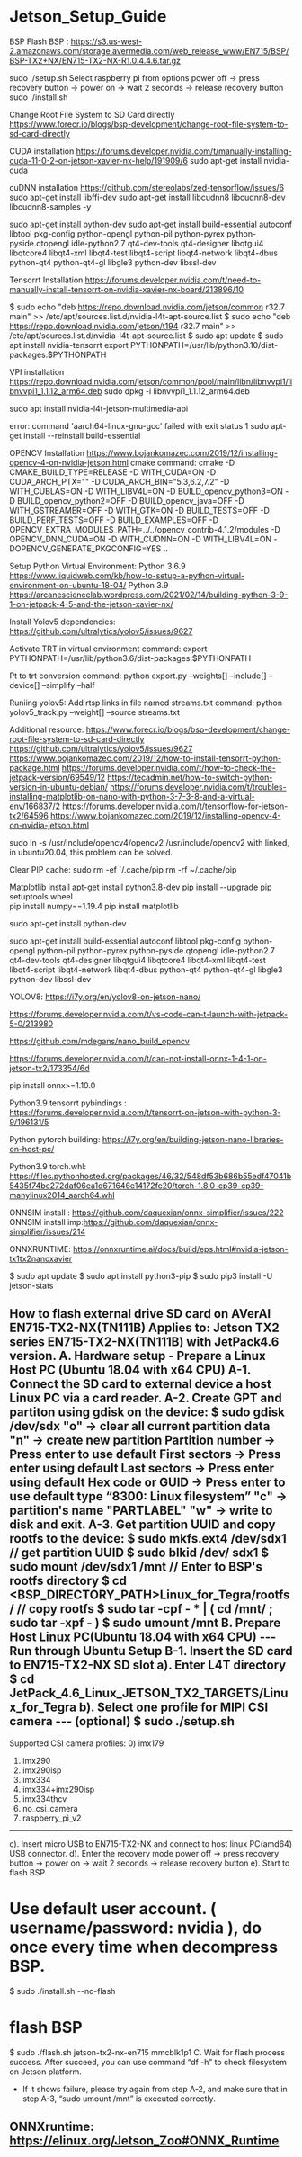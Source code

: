 # Jetson_Setup_Guide

BSP Flash
BSP : https://s3.us-west-2.amazonaws.com/storage.avermedia.com/web_release_www/EN715/BSP/BSP-TX2+NX/EN715-TX2-NX-R1.0.4.4.6.tar.gz

sudo ./setup.sh
Select raspberry pi from options
power off -> press recovery button -> power on -> wait 2 seconds -> release recovery button
sudo ./install.sh


Change Root File System to SD Card directly 
https://www.forecr.io/blogs/bsp-development/change-root-file-system-to-sd-card-directly


CUDA installation
https://forums.developer.nvidia.com/t/manually-installing-cuda-11-0-2-on-jetson-xavier-nx-help/191909/6
sudo apt-get install nvidia-cuda

cuDNN installation
https://github.com/stereolabs/zed-tensorflow/issues/6 
sudo apt-get install libffi-dev
sudo apt-get install libcudnn8 libcudnn8-dev libcudnn8-samples -y

sudo apt-get install python-dev
sudo apt-get install build-essential autoconf libtool pkg-config python-opengl python-pil python-pyrex python-pyside.qtopengl idle-python2.7 qt4-dev-tools qt4-designer libqtgui4 libqtcore4 libqt4-xml libqt4-test libqt4-script libqt4-network libqt4-dbus python-qt4 python-qt4-gl libgle3 python-dev libssl-dev


Tensorrt Installation
https://forums.developer.nvidia.com/t/need-to-manually-install-tensorrt-on-nvidia-xavier-nx-board/213896/10

$ sudo echo "deb https://repo.download.nvidia.com/jetson/common r32.7 main" >> /etc/apt/sources.list.d/nvidia-l4t-apt-source.list 
$ sudo echo "deb https://repo.download.nvidia.com/jetson/t194 r32.7 main" >> /etc/apt/sources.list.d/nvidia-l4t-apt-source.list
$ sudo apt update 
$ sudo apt install nvidia-tensorrt
export PYTHONPATH=/usr/lib/python3.10/dist-packages:$PYTHONPATH

VPI installation
https://repo.download.nvidia.com/jetson/common/pool/main/libn/libnvvpi1/libnvvpi1_1.1.12_arm64.deb
sudo dpkg -i libnvvpi1_1.1.12_arm64.deb

sudo apt install nvidia-l4t-jetson-multimedia-api

error: command 'aarch64-linux-gnu-gcc' failed with exit status 1
sudo apt-get install --reinstall build-essential


OPENCV Installation
https://www.bojankomazec.com/2019/12/installing-opencv-4-on-nvidia-jetson.html
cmake command:
cmake -D CMAKE_BUILD_TYPE=RELEASE -D WITH_CUDA=ON -D CUDA_ARCH_PTX="" -D CUDA_ARCH_BIN="5.3,6.2,7.2" -D WITH_CUBLAS=ON -D WITH_LIBV4L=ON -D BUILD_opencv_python3=ON -D BUILD_opencv_python2=OFF -D BUILD_opencv_java=OFF -D WITH_GSTREAMER=OFF -D WITH_GTK=ON -D BUILD_TESTS=OFF -D BUILD_PERF_TESTS=OFF -D BUILD_EXAMPLES=OFF -D OPENCV_EXTRA_MODULES_PATH=../../opencv_contrib-4.1.2/modules -D OPENCV_DNN_CUDA=ON -D WITH_CUDNN=ON -D WITH_LIBV4L=ON -DOPENCV_GENERATE_PKGCONFIG=YES ..


Setup Python Virtual Environment:
Python 3.6.9
https://www.liquidweb.com/kb/how-to-setup-a-python-virtual-environment-on-ubuntu-18-04/
Python 3.9
https://arcanesciencelab.wordpress.com/2021/02/14/building-python-3-9-1-on-jetpack-4-5-and-the-jetson-xavier-nx/


Install Yolov5 dependencies:
https://github.com/ultralytics/yolov5/issues/9627


Activate TRT in virtual environment
command: export PYTHONPATH=/usr/lib/python3.6/dist-packages:$PYTHONPATH


Pt to trt conversion
command: python export.py –weights[] –include[] –device[] –simplify –half


Runiing yolov5:
Add rtsp links in file named streams.txt
command: python yolov5_track.py –weight[] –source streams.txt  


Additional resource:
	https://www.forecr.io/blogs/bsp-development/change-root-file-system-to-sd-card-directly
https://github.com/ultralytics/yolov5/issues/9627
https://www.bojankomazec.com/2019/12/how-to-install-tensorrt-python-package.html
https://forums.developer.nvidia.com/t/how-to-check-the-jetpack-version/69549/12
https://tecadmin.net/how-to-switch-python-version-in-ubuntu-debian/
https://forums.developer.nvidia.com/t/troubles-installing-matplotlib-on-nano-with-python-3-7-3-8-and-a-virtual-env/166837/2
https://forums.developer.nvidia.com/t/tensorflow-for-jetson-tx2/64596
https://www.bojankomazec.com/2019/12/installing-opencv-4-on-nvidia-jetson.html

sudo ln -s /usr/include/opencv4/opencv2 /usr/include/opencv2
with linked, in ubuntu20.04, this problem can be solved.


Clear PIP cache: 
	sudo rm -ef `/.cache/pip
	rm -rf  ~/.cache/pip

Matplotlib install
  apt-get install python3.8-dev
  pip install --upgrade pip setuptools wheel  
  pip install numpy==1.19.4
  pip install matplotlib

  sudo apt-get install python-dev

sudo apt-get install build-essential autoconf libtool pkg-config python-opengl python-pil python-pyrex python-pyside.qtopengl idle-python2.7 qt4-dev-tools qt4-designer libqtgui4 libqtcore4 libqt4-xml libqt4-test libqt4-script libqt4-network libqt4-dbus python-qt4 python-qt4-gl libgle3 python-dev libssl-dev


YOLOV8: https://i7y.org/en/yolov8-on-jetson-nano/

https://forums.developer.nvidia.com/t/vs-code-can-t-launch-with-jetpack-5-0/213980

https://github.com/mdegans/nano_build_opencv

https://forums.developer.nvidia.com/t/can-not-install-onnx-1-4-1-on-jetson-tx2/173354/6d

pip install onnx>=1.10.0


Python3.9 tensorrt pybindings : https://forums.developer.nvidia.com/t/tensorrt-on-jetson-with-python-3-9/196131/5

Python pytorch building: https://i7y.org/en/building-jetson-nano-libraries-on-host-pc/

Python3.9 torch.whl: https://files.pythonhosted.org/packages/46/32/548df53b686b55edf47041b5435f74be272daf06ea1d671646e14172fe20/torch-1.8.0-cp39-cp39-manylinux2014_aarch64.whl

ONNSIM install : https://github.com/daquexian/onnx-simplifier/issues/222
ONNSIM install imp:https://github.com/daquexian/onnx-simplifier/issues/214

ONNXRUNTIME: https://onnxruntime.ai/docs/build/eps.html#nvidia-jetson-tx1tx2nanoxavier

$ sudo apt update
$ sudo apt install python3-pip
$ sudo pip3 install -U jetson-stats



How to flash external drive SD card on AVerAI EN715-TX2-NX(TN111B) 
Applies to: Jetson TX2 series EN715-TX2-NX(TN111B) with JetPack4.6 version. 
A. Hardware setup - Prepare a Linux Host PC (Ubuntu 18.04 with x64 CPU)
A-1. Connect the SD card to external device a host Linux PC via a card reader. 
A-2. Create GPT and partiton using gdisk on the device: 
$ sudo gdisk /dev/sdx 
 "o" -> clear all current partition data 
 "n" -> create new partition 
 Partition number -> Press enter to use default 
 First sectors -> Press enter using default 
 Last sectors -> Press enter using default 
 Hex code or GUID -> Press enter to use default type “8300: Linux filesystem” 
 "c" -> partition's name "PARTLABEL" 
 "w" -> write to disk and exit. 
A-3. Get partition UUID and copy rootfs to the device: 
 $ sudo mkfs.ext4 /dev/sdx1 
 // get partition UUID 
 $ sudo blkid /dev/ sdx1 
 $ sudo mount /dev/sdx1 /mnt 
 // Enter to BSP's rootfs directory 
 $ cd <BSP_DIRECTORY_PATH>Linux_for_Tegra/rootfs/ 
 // copy rootfs 
 $ sudo tar -cpf - * | ( cd /mnt/ ; sudo tar -xpf - ) 
 $ sudo umount /mnt 
B. Prepare Host Linux PC(Ubuntu 18.04 with x64 CPU) --- Run through Ubuntu Setup 
B-1. Insert the SD card to EN715-TX2-NX SD slot 
 a). Enter L4T directory 
 $ cd JetPack_4.6_Linux_JETSON_TX2_TARGETS/Linux_for_Tegra 
 b). Select one profile for MIPI CSI camera --- (optional)
 $ sudo ./setup.sh 
 --------------------------------------------------------------------------------------------- 
 Supported CSI camera profiles: 
 0) imx179 
 1) imx290 
 2) imx290isp 
 3) imx334 
 4) imx334+imx290isp 
 5) imx334thcv 
 6) no_csi_camera 
 7) raspberry_pi_v2 
 --------------------------------------------------------------------------------------------- 
 c). Insert micro USB to EN715-TX2-NX and connect to host linux PC(amd64) USB connector. 
 d). Enter the recovery mode 
 power off -> press recovery button -> power on -> wait 2 seconds -> release recovery button 
 e). Start to flash BSP 
 # Use default user account. ( username/password: nvidia ), do once every time when decompress BSP. 
 $ sudo ./install.sh --no-flash 
 # flash BSP 
 $ sudo ./flash.sh jetson-tx2-nx-en715 mmcblk1p1 
C. Wait for flash process success. After succeed, you can use command “df -h” to check filesystem on Jetson platform. 
 * If it shows failure, please try again from step A-2, and make sure that in step A-3, “sudo umount /mnt” is executed correctly.

## ONNXruntime: https://elinux.org/Jetson_Zoo#ONNX_Runtime


